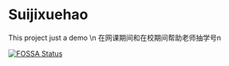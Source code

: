 # Suijixuehao
This project just a demo \n
在网课期间和在校期间帮助老师抽学号n


[![FOSSA Status](https://app.fossa.com/api/projects/git%2Bgithub.com%2FABCDCreeper-Team%2FSuijixuehao.svg?type=large)](https://app.fossa.com/projects/git%2Bgithub.com%2FABCDCreeper-Team%2FSuijixuehao?ref=badge_large)
